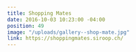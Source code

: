 ```yaml
---
title: Shopping Mates
date: 2016-10-03 10:23:00 -04:00
position: 49
image: "/uploads/gallery--shop-mate.jpg"
link: https://shoppingmates.siroop.ch/
---
```


